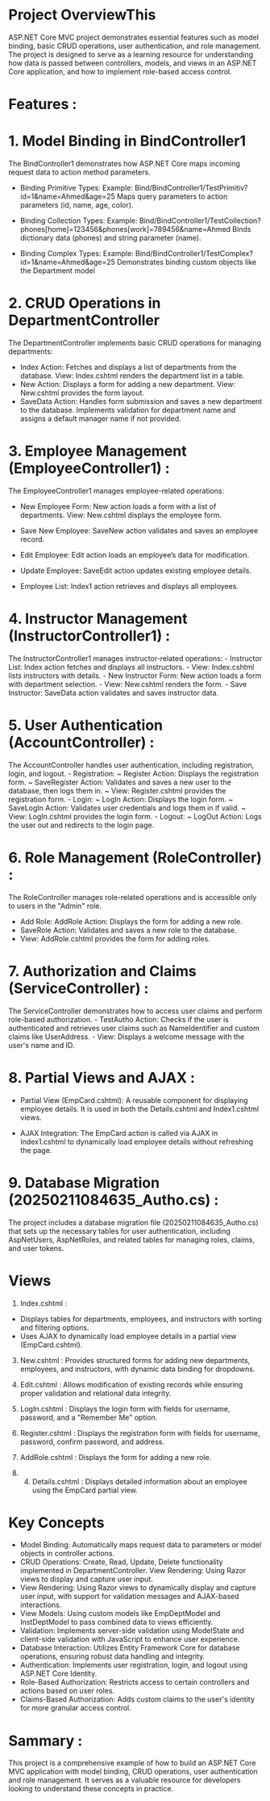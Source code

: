  # Project OverviewThis
   ASP.NET Core MVC project demonstrates essential features such as model binding, basic CRUD operations, user authentication, and role management.
   The project is designed to serve as a learning resource  for understanding how data is passed between controllers, 
   models, and views in an ASP.NET Core application, and how to implement role-based access control.
# Features :
  # 1. Model Binding in BindController1
   The BindController1 demonstrates how ASP.NET Core maps incoming request data to action method parameters.
  
  - Binding Primitive Types:
       Example: Bind/BindController1/TestPrimitiv?id=1&name=Ahmed&age=25
       Maps query parameters to action parameters (id, name, age, color).
      
   - Binding Collection Types:
        Example: Bind/BindController1/TestCollection?phones[home]=123456&phones[work]=789456&name=Ahmed
        Binds dictionary data (phones) and string parameter (name).
      
   - Binding Complex Types:
        Example: Bind/BindController1/TestComplex?id=1&name=Ahmed&age=25
        Demonstrates binding custom objects like the Department model

 # 2. CRUD Operations in DepartmentController
  The DepartmentController implements basic CRUD operations for managing departments:

  - Index Action:
      Fetches and displays a list of departments from the database.
      View: Index.cshtml renders the department list in a table.
  - New Action:
      Displays a form for adding a new department.
      View: New.cshtml provides the form layout.
  - SaveData Action:
      Handles form submission and saves a new department to the database.
      Implements validation for department name and assigns a default manager name if not provided.

 # 3. Employee Management (EmployeeController1) :

  The EmployeeController1 manages employee-related operations:

   - New Employee Form: New action loads a form with a list of departments.
     View: New.cshtml displays the employee form.

   - Save New Employee: SaveNew action validates and saves an employee record.

   - Edit Employee: Edit action loads an employee’s data for modification.

   - Update Employee: SaveEdit action updates existing employee details.

   - Employee List: Index1 action retrieves and displays all employees.

  # 4. Instructor Management (InstructorController1) :
  
   The InstructorController1 manages instructor-related operations:
    - Instructor List: Index action fetches and displays all instructors.
       - View: Index.cshtml lists instructors with details.
    - New Instructor Form: New action loads a form with department selection.
       - View: New.cshtml renders the form.
    - Save Instructor: SaveData action validates and saves instructor data.

 # 5. User Authentication (AccountController) :
 
   The AccountController handles user authentication, including registration, login, and logout.
     - Registration:
         ~ Register Action: Displays the registration form.
         ~ SaveRegister Action: Validates and saves a new user to the database, then logs them in.
         ~ View: Register.cshtml provides the registration form.
     - Login:
         ~ LogIn Action: Displays the login form.
         ~ SaveLogIn Action: Validates user credentials and logs them in if valid.
         ~ View: LogIn.cshtml provides the login form.
     - Logout:
         ~ LogOut Action: Logs the user out and redirects to the login page.


  # 6. Role Management (RoleController) :
   The RoleController manages role-related operations and is accessible only to users in the "Admin" role.
   
   - Add Role: AddRole Action: Displays the form for adding a new role.
   - SaveRole Action: Validates and saves a new role to the database.
   - View: AddRole.cshtml provides the form for adding roles.

  # 7. Authorization and Claims (ServiceController) :
   The ServiceController demonstrates how to access user claims and perform role-based authorization.
    - TestAutho Action: Checks if the user is authenticated and retrieves user claims such as NameIdentifier and custom 
      claims like UserAddress.
    - View: Displays a welcome message with the user's name and ID.

  # 8. Partial Views and AJAX :
   - Partial View (EmpCard.cshtml): A reusable component for displaying employee details. It is used in both the 
     Details.cshtml and Index1.cshtml views.

   - AJAX Integration: The EmpCard action is called via AJAX in Index1.cshtml to dynamically load employee details without 
     refreshing the page.
    
  # 9. Database Migration (20250211084635_Autho.cs) :
   The project includes a database migration file (20250211084635_Autho.cs) that sets up the necessary tables for user 
   authentication, including AspNetUsers, AspNetRoles, and related tables for managing roles, claims, and user tokens.   

   
# Views
  1. Index.cshtml :
   - Displays tables for departments, employees, and instructors with sorting and filtering options.
   - Uses AJAX to dynamically load employee details in a partial view (EmpCard.cshtml).
     
  3. New.cshtml :
      Provides structured forms for adding new departments, employees, and instructors, with 
      dynamic data binding for dropdowns.
     
  4. Edit.cshtml :
       Allows modification of existing records while ensuring proper validation and relational data 
       integrity.
     
  5. LogIn.cshtml :
       Displays the login form with fields for username, password, and a "Remember Me" option.
     
  7. Register.cshtml :
       Displays the registration form with fields for username, password, confirm password, and address.
     
  9. AddRole.cshtml :
       Displays the form for adding a new role.

  11. 4. Details.cshtml :
       Displays detailed information about an employee using the EmpCard partial view.

 
# Key Concepts 

  - Model Binding: Automatically maps request data to parameters or model objects in controller 
      actions.
  - CRUD Operations: Create, Read, Update, Delete functionality implemented in DepartmentController.
     View Rendering: Using Razor views to display and capture user input.
  - View Rendering: Using Razor views to dynamically display and capture user input, with support 
     for validation messages and AJAX-based interactions.
  - View Models: Using custom models like EmpDeptModel and InstDeptModel to pass combined data to 
     views efficiently.
  - Validation: Implements server-side validation using ModelState and client-side validation with 
     JavaScript to enhance user experience.
  - Database Interaction: Utilizes Entity Framework Core for database operations, ensuring robust 
     data handling and integrity.
  - Authentication: Implements user registration, login, and logout using ASP.NET Core Identity.  
  - Role-Based Authorization: Restricts access to certain controllers and actions based on user roles.
  - Claims-Based Authorization: Adds custom claims to the user's identity for more granular access control.

    
# Sammary :
   This project is a comprehensive example of how to build an ASP.NET Core MVC application with model binding, CRUD operations, user authentication and role management. 
   It serves as a valuable resource for developers looking to understand these concepts in practice.

